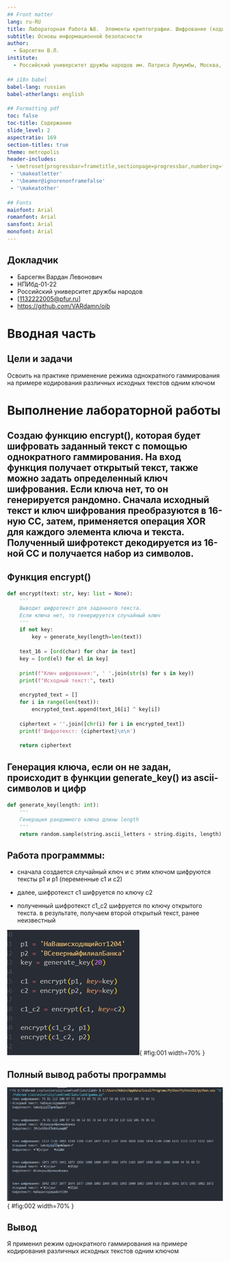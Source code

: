 ```yaml
---
## Front matter
lang: ru-RU
title: Лабораторная Работа №8.  Элементы криптографии. Шифрование (кодирование) различных исходных текстов одним ключом
subtitle: Основы информационной безопасности
author:
  - Барсегян В.Л.
institute:
  - Российский университет дружбы народов им. Патриса Лумумбы, Москва, Россия

## i18n babel
babel-lang: russian
babel-otherlangs: english

## Formatting pdf
toc: false
toc-title: Содержание
slide_level: 2
aspectratio: 169
section-titles: true
theme: metropolis
header-includes:
 - \metroset{progressbar=frametitle,sectionpage=progressbar,numbering=fraction}
 - '\makeatletter'
 - '\beamer@ignorenonframefalse'
 - '\makeatother'

## Fonts
mainfont: Arial
romanfont: Arial
sansfont: Arial
monofont: Arial
---
```



## Докладчик

  * Барсегян Вардан Левонович
  * НПИбд-01-22
  * Российский университет дружбы народов
  * [1132222005@pfur.ru]
  * <https://github.com/VARdamn/oib>
  
# Вводная часть

## Цели и задачи

Освоить на практике применение режима однократного гаммирования на примере кодирования различных исходных текстов одним ключом

# Выполнение лабораторной работы

## Создаю функцию encrypt(), которая будет шифровать заданный текст с помощью однократного гаммирования. На вход функция получает открытый текст, также можно задать определенный ключ шифрования. Если ключа нет, то он генерируется рандомно. Сначала исходный текст и ключ шифрования преобразуются в 16-ную СС, затем, применяется операция XOR для каждого элемента ключа и текста. Полученный шифротекст декодируется из 16-ной СС и получается набор из символов.

## Функция encrypt()

```Python
def encrypt(text: str, key: list = None):
    '''
    Выводит шифротекст для заданного текста.
    Если ключа нет, то генерируется случайный ключ
    '''
    if not key:
        key = generate_key(length=len(text))

    text_16 = [ord(char) for char in text]    
    key = [ord(el) for el in key]

    print(f"Ключ шифрования:", ' '.join(str(s) for s in key))
    print(f"Исходный текст:", text)

    encrypted_text = []
    for i in range(len(text)):
        encrypted_text.append(text_16[i] ^ key[i])

    ciphertext = ''.join([chr(i) for i in encrypted_text])
    print(f'Шифротекст: {ciphertext}\n\n')

    return ciphertext
```

## Генерация ключа, если он не задан, происходит в функции generate_key() из ascii-символов и цифр

```Python
def generate_key(length: int):
    '''
    Генерация рандомного ключа длины length
    '''
    return random.sample(string.ascii_letters + string.digits, length)
```

## Работа программмы: 

- сначала создается случайный ключ и с этим ключом шифруются тексты p1 и p1 (переменные c1 и c2)

- далее, шифротекст с1 шифруется по ключу c2

- полученный шифротекст c1_c2 шифруется по ключу открытого текста. в результате, получаем второй открытый текст, ранее неизвестный

![Работа программы](image/1.png){ #fig:001 width=70% }

## Полный вывод работы программы 

![Работа программы](image/2.png){ #fig:002 width=70% }

## Вывод

Я применил режим однократного гаммирования на примере кодирования различных исходных текстов одним ключом